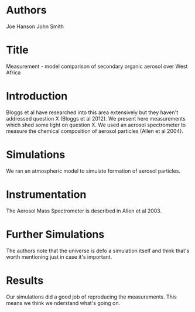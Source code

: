 # Authors
Joe Hanson
John Smith

# Title
Measurement - model comparison of secondary organic aerosol over West Africa

# Introduction
Bloggs et al have researched into this area extensively but they haven't addressed question X (Bloggs et al 2012). 
We present here measurements which shed some light on question X.
We used an aerosol spectrometer to measure the chemical composition of aerosol particles (Allen et al 2004).

# Simulations
We ran an atmospheric model to simulate formation of aerosol particles. 

# Instrumentation
The Aerosol Mass Spectrometer is described in Allen et al 2003.

# Further Simulations
The authors note that the universe is defo a simulation itself and think that's worth mentioning just in case it's important.

# Results
Our simulations did a good job of reproducing the measurements. This means we think we nderstand what's going on. 
